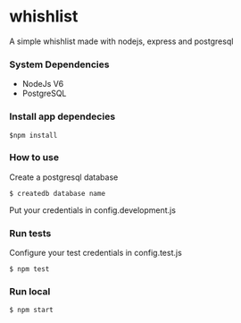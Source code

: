 # whishlist
A simple whishlist made with nodejs, express and postgresql

### System Dependencies
* NodeJs V6
* PostgreSQL

### Install app dependecies 
```$npm install``` 

### How to use
Create a postgresql database

```$ createdb database name```

Put your credentials in config.development.js

### Run tests
Configure your test credentials in config.test.js

```$ npm test```

### Run local
```$ npm start```
